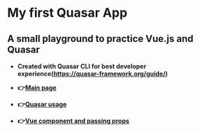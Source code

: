 # My first Quasar App

## A small playground to practice Vue.js and Quasar


- **Created with Quasar CLI for best developer experience(https://quasar-framework.org/guide/)**


- **:point_right:[Main page](./src/pages/Index.vue)**

- **:point_right:[Quasar usage](./src/components/Card.vue)**

- **:point_right:[Vue component and passing props](./src/components/Cards.vue)**

